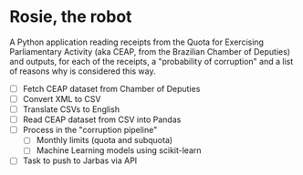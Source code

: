 # Rosie, the robot

A Python application reading receipts from the Quota for Exercising Parliamentary Activity (aka CEAP, from the Brazilian Chamber of Deputies) and outputs, for each of the receipts, a "probability of corruption" and a list of reasons why is considered this way.

- [ ] Fetch CEAP dataset from Chamber of Deputies
- [ ] Convert XML to CSV
- [ ] Translate CSVs to English
- [ ] Read CEAP dataset from CSV into Pandas
- [ ] Process in the "corruption pipeline"
    - [ ] Monthly limits (quota and subquota)
    - [ ] Machine Learning models using scikit-learn
- [ ] Task to push to Jarbas via API
